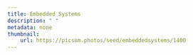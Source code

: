 ```yaml
---
title: Embedded Systems
description: " "
metadata: none
thumbnail: 
    url: https://picsum.photos/seed/embeddedsystems/1400
---
```

